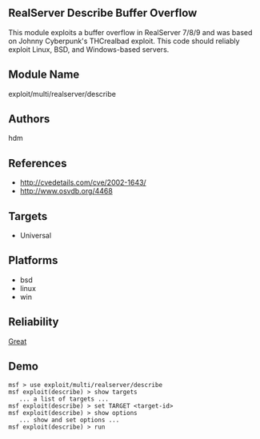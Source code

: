 ## RealServer Describe Buffer Overflow

This module exploits a buffer overflow in RealServer 7/8/9 
and was based on Johnny Cyberpunk's THCrealbad exploit. This 
code should reliably exploit Linux, BSD, and Windows-based 
servers.


## Module Name
exploit/multi/realserver/describe

## Authors
hdm


## References
* http://cvedetails.com/cve/2002-1643/
* http://www.osvdb.org/4468



## Targets
* Universal


## Platforms
* bsd
* linux
* win

## Reliability
[Great](https://github.com/rapid7/metasploit-framework/wiki/Exploit-Ranking)

## Demo

```
msf > use exploit/multi/realserver/describe
msf exploit(describe) > show targets
   ... a list of targets ...
msf exploit(describe) > set TARGET <target-id>
msf exploit(describe) > show options
   ... show and set options ...
msf exploit(describe) > run
```
    
    